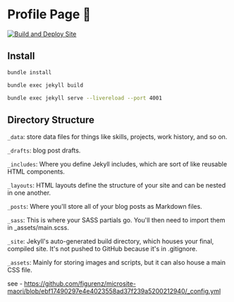 # Profile Page  👋
[![Build and Deploy Site](https://github.com/abrarmudhir/abrarmudhir.github.io/actions/workflows/deploy.yml/badge.svg)](https://github.com/abrarmudhir/abrarmudhir.github.io/actions/workflows/deploy.yml)

## Install

```bash
bundle install
```

```bash
bundle exec jekyll build
```

```bash
bundle exec jekyll serve --livereload --port 4001
```

## Directory Structure

`_data`: store data files for things like skills, projects, work history, and so on.

`_drafts`: blog post drafts.

`_includes`: Where you define Jekyll includes, which are sort of like reusable HTML components.

`_layouts`: HTML layouts define the structure of your site and can be nested in one another.

`_posts`: Where you'll store all of your blog posts as Markdown files.

`_sass`: This is where your SASS partials go. You'll then need to import them in _assets/main.scss.

`_site`: Jekyll's auto-generated build directory, which houses your final, compiled site. It's not pushed to GitHub because it's in .gitignore.

`_assets`: Mainly for storing images and scripts, but it can also house a main CSS file.

see - https://github.com/figurenz/microsite-maori/blob/ebf17490297e4e4023558ad37f239a5200212940/_config.yml

